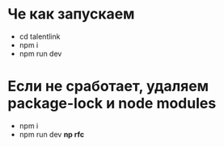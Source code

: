 # Че как запускаем

- cd talentlink
- npm i
- npm run dev

# Если не сработает, удаляем **package-lock** и **node modules**

- npm i
- npm run dev
**np rfc**

